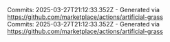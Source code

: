 Commits: 2025-03-27T21:12:33.352Z - Generated via https://github.com/marketplace/actions/artificial-grass
<br>
Commits: 2025-03-27T21:12:33.352Z - Generated via https://github.com/marketplace/actions/artificial-grass
<br>
